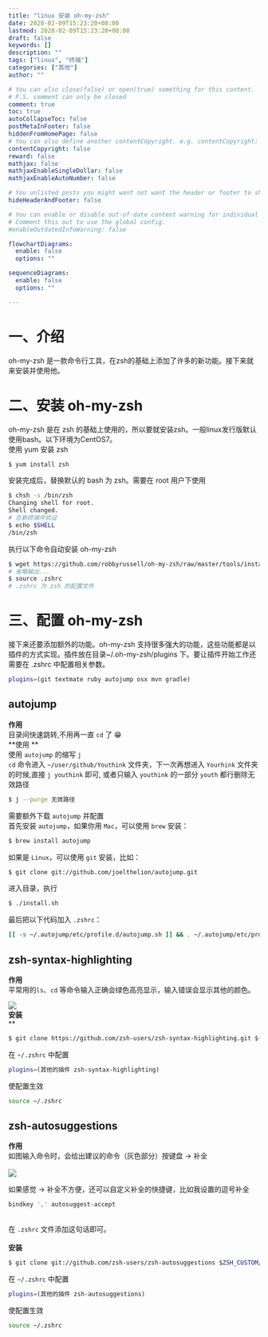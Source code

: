 ```yaml
---
title: "linux 安装 oh-my-zsh"
date: 2020-02-09T15:23:20+08:00
lastmod: 2020-02-09T15:23:20+08:00
draft: false
keywords: []
description: ""
tags: ["linux", "终端"]
categories: ["其他"]
author: ""

# You can also close(false) or open(true) something for this content.
# P.S. comment can only be closed
comment: true
toc: true
autoCollapseToc: false
postMetaInFooter: false
hiddenFromHomePage: false
# You can also define another contentCopyright. e.g. contentCopyright: "This is another copyright."
contentCopyright: false
reward: false
mathjax: false
mathjaxEnableSingleDollar: false
mathjaxEnableAutoNumber: false

# You unlisted posts you might want not want the header or footer to show
hideHeaderAndFooter: false

# You can enable or disable out-of-date content warning for individual post.
# Comment this out to use the global config.
#enableOutdatedInfoWarning: false

flowchartDiagrams:
  enable: false
  options: ""

sequenceDiagrams: 
  enable: false
  options: ""

---
```


<a name="N7v9t"></a>
# 一、介绍
oh-my-zsh 是一款命令行工具，在zsh的基础上添加了许多的新功能。接下来就来安装并使用他。<br />

<a name="Z9Egb"></a>
# 二、安装 oh-my-zsh
oh-my-zsh 是在 zsh 的基础上使用的，所以要就安装zsh。一般linux发行版默认使用bash。以下环境为CentOS7。<br />使用 yum 安装 zsh

```bash
$ yum install zsh
```

安装完成后，替换默认的 bash 为 zsh。需要在 root 用户下使用

```bash
$ chsh -s /bin/zsh
Changing shell for root.
Shell changed.
# 在新终端中验证
$ echo $SHELL
/bin/zsh
```

执行以下命令自动安装 oh-my-zsh

```bash
$ wget https://github.com/robbyrussell/oh-my-zsh/raw/master/tools/install.sh -O - | sh
# 省略输出...
$ source .zshrc 
# .zshrc 为 zsh 的配置文件
```

<a name="CV09J"></a>
# 三、配置 oh-my-zsh
接下来还要添加额外的功能。oh-my-zsh 支持很多强大的功能，这些功能都是以插件的方式实现。插件放在目录~/.oh-my-zsh/plugins 下。要让插件开始工作还需要在 .zshrc 中配置相关参数。

```bash
plugins=(git textmate ruby autojump osx mvn gradle)
```

<a name="ACAu1"></a>
## autojump
**作用**<br />目录间快速跳转,不用再一直 `cd` 了 😁<br />**使用 **<br />使用 `autojump` 的缩写 `j`<br />`cd` 命令进入 `~/user/github/Youthink` 文件夹，下一次再想进入 `Yourhink` 文件夹的时候,直接 `j youthink` 即可, 或者只输入 `youthink` 的一部分 `youth` 都行删除无效路径

```bash
$ j --purge 无效路径
```

需要额外下载 `autojump` 并配置<br />首先安装 `autojump`，如果你用 `Mac`，可以使用 `brew` 安装：

```bash
$ brew install autojump
```

如果是 `Linux`，可以使用 `git` 安装，比如：

```bash
$ git clone git://github.com/joelthelion/autojump.git
```

进入目录，执行

```bash
$ ./install.sh
```

最后把以下代码加入 `.zshrc`：

```bash
[[ -s ~/.autojump/etc/profile.d/autojump.sh ]] && . ~/.autojump/etc/profile.d/autojump.sh
```

<a name="bPitB"></a>
## zsh-syntax-highlighting
**作用**<br />平常用的`ls`、`cd` 等命令输入正确会绿色高亮显示，输入错误会显示其他的颜色。

![](https://cdn.nlark.com/yuque/0/2020/png/551536/1582938007527-692f0553-b222-43e1-9f02-493406413995.png#align=left&display=inline&height=123&originHeight=123&originWidth=470&size=0&status=done&style=none&width=470)<br />**安装**<br />**
```bash
$ git clone https://github.com/zsh-users/zsh-syntax-highlighting.git ${ZSH_CUSTOM:-~/.oh-my-zsh/custom}/plugins/zsh-syntax-highlighting
```

在 `~/.zshrc` 中配置

```bash
plugins=(其他的插件 zsh-syntax-highlighting)
```

使配置生效

```bash
source ~/.zshrc
```

<a name="pw1oT"></a>
## zsh-autosuggestions
**作用**<br />如图输入命令时，会给出建议的命令（灰色部分）按键盘 → 补全<br />
<br />![](https://cdn.nlark.com/yuque/0/2020/webp/551536/1582938006410-44c5fca2-81c9-4e06-b421-c3e333259ebc.webp#align=left&display=inline&height=42&originHeight=42&originWidth=394&size=0&status=done&style=none&width=394)

如果感觉 → 补全不方便，还可以自定义补全的快捷键，比如我设置的逗号补全<br />

```bash
bindkey ',' autosuggest-accept
```

<br />在 `.zshrc` 文件添加这句话即可。<br />**<br />**安装**<br />**
```bash
$ git clone git://github.com/zsh-users/zsh-autosuggestions $ZSH_CUSTOM/plugins/zsh-autosuggestions
```

在 `~/.zshrc` 中配置

```bash
plugins=(其他的插件 zsh-autosuggestions)
```

使配置生效

```bash
source ~/.zshrc
```

